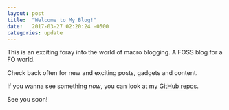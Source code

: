 ```yaml
---
layout: post
title:  "Welcome to My Blog!"
date:   2017-03-27 02:20:24 -0500
categories: update
---
```

This is an exciting foray into the world of macro blogging. A FOSS blog for a FO world.

Check back often for new and exciting posts, gadgets and content.

If you wanna see something _now_, you can look at my [GitHub repos](https://github.com/DarbyBohnWulf).

See you soon!
